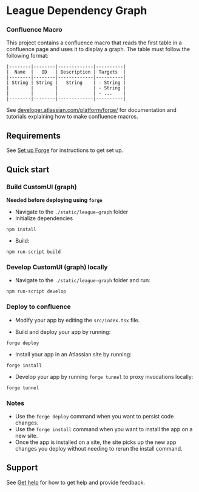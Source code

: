 # League Dependency Graph
### Confluence Macro


This project contains a confluence macro that reads the first table in a confluence page and uses it to display a graph. 
The table must follow the following format:
```
|--------|--------|-------------|----------|
|  Name  |   ID   | Description | Targets  |
|--------|--------|-------------|----------|
| String | String |   String    | - String |
|        |        |             | - String |
|        |        |             | - ...    |
|--------|--------|-------------|----------| 
```

See [developer.atlassian.com/platform/forge/](https://developer.atlassian.com/platform/forge) for documentation and tutorials explaining how to make confluence macros.

## Requirements

See [Set up Forge](https://developer.atlassian.com/platform/forge/set-up-forge/) for instructions to get set up.

## Quick start

### Build CustomUI (graph)
**Needed before deploying using `forge`**
- Navigate to the `./static/league-graph` folder
- Initialize dependencies
```
npm install
```

- Build:
```
npm run-script build
```

### Develop CustomUI (graph) locally
- Navigate to the `./static/league-graph` folder and run:
```
npm run-script develop
```

### Deploy to confluence

- Modify your app by editing the `src/index.tsx` file.

- Build and deploy your app by running:
```
forge deploy
```

- Install your app in an Atlassian site by running:
```
forge install
```

- Develop your app by running `forge tunnel` to proxy invocations locally:
```
forge tunnel
```

### Notes
- Use the `forge deploy` command when you want to persist code changes.
- Use the `forge install` command when you want to install the app on a new site.
- Once the app is installed on a site, the site picks up the new app changes you deploy without needing to rerun the install command.

## Support

See [Get help](https://developer.atlassian.com/platform/forge/get-help/) for how to get help and provide feedback.
